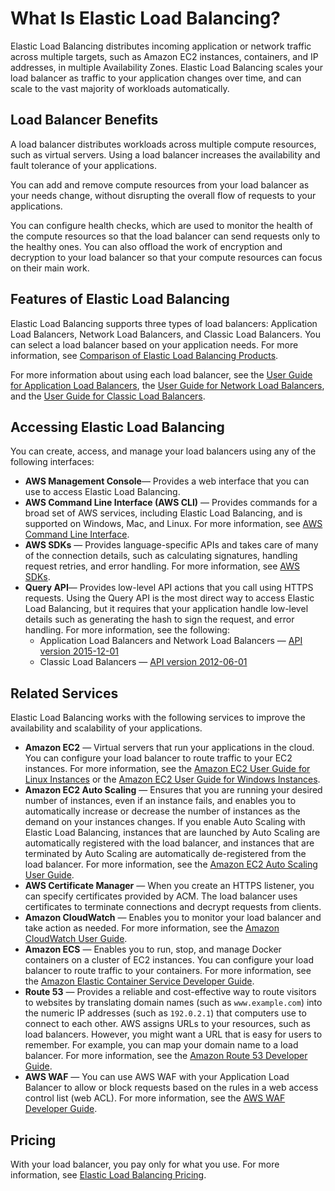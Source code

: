 # What Is Elastic Load Balancing?<a name="what-is-load-balancing"></a>

Elastic Load Balancing distributes incoming application or network traffic across multiple targets, such as Amazon EC2 instances, containers, and IP addresses, in multiple Availability Zones\. Elastic Load Balancing scales your load balancer as traffic to your application changes over time, and can scale to the vast majority of workloads automatically\.

## Load Balancer Benefits<a name="load-balancer-benefits"></a>

A load balancer distributes workloads across multiple compute resources, such as virtual servers\. Using a load balancer increases the availability and fault tolerance of your applications\.

You can add and remove compute resources from your load balancer as your needs change, without disrupting the overall flow of requests to your applications\.

You can configure health checks, which are used to monitor the health of the compute resources so that the load balancer can send requests only to the healthy ones\. You can also offload the work of encryption and decryption to your load balancer so that your compute resources can focus on their main work\.

## Features of Elastic Load Balancing<a name="elb-features"></a>

Elastic Load Balancing supports three types of load balancers: Application Load Balancers, Network Load Balancers, and Classic Load Balancers\. You can select a load balancer based on your application needs\. For more information, see [Comparison of Elastic Load Balancing Products](https://aws.amazon.com/elasticloadbalancing/details/#compare)\.

For more information about using each load balancer, see the [User Guide for Application Load Balancers](https://docs.aws.amazon.com/elasticloadbalancing/latest/application/), the [User Guide for Network Load Balancers](https://docs.aws.amazon.com/elasticloadbalancing/latest/network/), and the [User Guide for Classic Load Balancers](https://docs.aws.amazon.com/elasticloadbalancing/latest/classic/)\.

## Accessing Elastic Load Balancing<a name="elb-access-methods"></a>

You can create, access, and manage your load balancers using any of the following interfaces:
+ **AWS Management Console**— Provides a web interface that you can use to access Elastic Load Balancing\.
+ **AWS Command Line Interface \(AWS CLI\)** — Provides commands for a broad set of AWS services, including Elastic Load Balancing, and is supported on Windows, Mac, and Linux\. For more information, see [AWS Command Line Interface](https://aws.amazon.com//cli/)\.
+ **AWS SDKs** — Provides language\-specific APIs and takes care of many of the connection details, such as calculating signatures, handling request retries, and error handling\. For more information, see [AWS SDKs](http://aws.amazon.com/tools/#SDKs)\.
+ **Query API**— Provides low\-level API actions that you call using HTTPS requests\. Using the Query API is the most direct way to access Elastic Load Balancing, but it requires that your application handle low\-level details such as generating the hash to sign the request, and error handling\. For more information, see the following:
  + Application Load Balancers and Network Load Balancers — [API version 2015\-12\-01](https://docs.aws.amazon.com/elasticloadbalancing/latest/APIReference/)
  + Classic Load Balancers — [API version 2012\-06\-01](https://docs.aws.amazon.com/elasticloadbalancing/2012-06-01/APIReference/)

## Related Services<a name="elb-related-services"></a>

Elastic Load Balancing works with the following services to improve the availability and scalability of your applications\.
+ **Amazon EC2** — Virtual servers that run your applications in the cloud\. You can configure your load balancer to route traffic to your EC2 instances\. For more information, see the [Amazon EC2 User Guide for Linux Instances](https://docs.aws.amazon.com/AWSEC2/latest/UserGuide/) or the [Amazon EC2 User Guide for Windows Instances](https://docs.aws.amazon.com/AWSEC2/latest/WindowsGuide/)\.
+ **Amazon EC2 Auto Scaling** — Ensures that you are running your desired number of instances, even if an instance fails, and enables you to automatically increase or decrease the number of instances as the demand on your instances changes\. If you enable Auto Scaling with Elastic Load Balancing, instances that are launched by Auto Scaling are automatically registered with the load balancer, and instances that are terminated by Auto Scaling are automatically de\-registered from the load balancer\. For more information, see the [Amazon EC2 Auto Scaling User Guide](https://docs.aws.amazon.com/autoscaling/latest/userguide/)\.
+ **AWS Certificate Manager** — When you create an HTTPS listener, you can specify certificates provided by ACM\. The load balancer uses certificates to terminate connections and decrypt requests from clients\.
+ **Amazon CloudWatch** — Enables you to monitor your load balancer and take action as needed\. For more information, see the [Amazon CloudWatch User Guide](https://docs.aws.amazon.com/AmazonCloudWatch/latest/monitoring/)\.
+ **Amazon ECS** — Enables you to run, stop, and manage Docker containers on a cluster of EC2 instances\. You can configure your load balancer to route traffic to your containers\. For more information, see the [Amazon Elastic Container Service Developer Guide](https://docs.aws.amazon.com/AmazonECS/latest/developerguide/)\.
+ **Route 53** — Provides a reliable and cost\-effective way to route visitors to websites by translating domain names \(such as `www.example.com`\) into the numeric IP addresses \(such as `192.0.2.1`\) that computers use to connect to each other\. AWS assigns URLs to your resources, such as load balancers\. However, you might want a URL that is easy for users to remember\. For example, you can map your domain name to a load balancer\. For more information, see the [Amazon Route 53 Developer Guide](https://docs.aws.amazon.com/Route53/latest/DeveloperGuide/)\.
+ **AWS WAF** — You can use AWS WAF with your Application Load Balancer to allow or block requests based on the rules in a web access control list \(web ACL\)\. For more information, see the [AWS WAF Developer Guide](https://docs.aws.amazon.com/waf/latest/developerguide/)\.

## Pricing<a name="load-balancer-pricing"></a>

With your load balancer, you pay only for what you use\. For more information, see [Elastic Load Balancing Pricing](https://aws.amazon.com/elasticloadbalancing/pricing/)\.